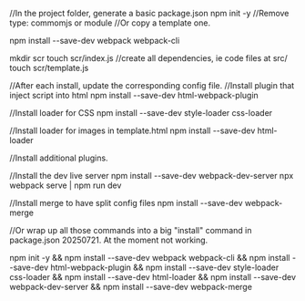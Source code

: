 //In the project folder, generate a basic package.json
npm init -y
//Remove type: commomjs or module
//Or copy a template one.

npm install --save-dev webpack webpack-cli

mkdir scr
touch scr/index.js
//create all dependencies, ie code files at src/
touch scr/template.js

//After each install, update the corresponding config file.
//Install plugin that inject script into html
npm install --save-dev html-webpack-plugin

//Install loader for CSS
npm install --save-dev style-loader css-loader

//Install loader for images in template.html
npm install --save-dev html-loader

//Install additional plugins.

//Install the dev live server
npm install --save-dev webpack-dev-server
npx webpack serve | npm run dev

//Install merge to have split config files
npm install --save-dev webpack-merge

//Or wrap up all those commands into a big "install" command in package.json 20250721. At the moment not working.


npm init -y && npm install --save-dev webpack webpack-cli && npm install --save-dev html-webpack-plugin && npm install --save-dev style-loader css-loader && npm install --save-dev html-loader && npm install --save-dev webpack-dev-server && npm install --save-dev webpack-merge
